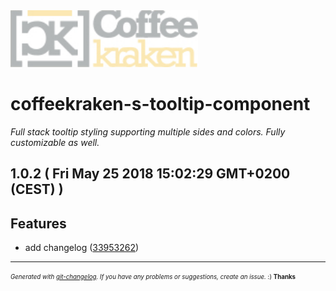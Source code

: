 <img width="300px" src=".resources/coffeekraken-logo.jpg" />

# coffeekraken-s-tooltip-component

_Full stack tooltip styling supporting multiple sides and colors. Fully customizable as well._

## 1.0.2  ( Fri May 25 2018 15:02:29 GMT+0200 (CEST) )


## Features
  - add changelog
  ([33953262](git@github.com:Coffeekraken/s-tooltip-component/commit/33953262b4f9f1ee439ed2d597faf6190ab65d09))





---
<sub><sup>*Generated with [git-changelog](https://github.com/rafinskipg/git-changelog). If you have any problems or suggestions, create an issue.* :) **Thanks** </sub></sup>
